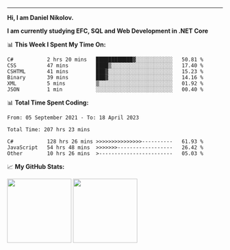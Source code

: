 ---
**Hi, I am Daniel Nikolov.**

**I am currently studying EFC, SQL and Web Development in .NET Core**

📊 **This Week I Spent My Time On:**
<!--START_SECTION:wakaweekly-->

```text
C#           2 hrs 20 mins   ████████████▓░░░░░░░░░░░░   50.81 %
CSS          47 mins         ████▒░░░░░░░░░░░░░░░░░░░░   17.40 %
CSHTML       41 mins         ███▓░░░░░░░░░░░░░░░░░░░░░   15.23 %
Binary       39 mins         ███▓░░░░░░░░░░░░░░░░░░░░░   14.16 %
XML          5 mins          ▒░░░░░░░░░░░░░░░░░░░░░░░░   01.92 %
JSON         1 min           ░░░░░░░░░░░░░░░░░░░░░░░░░   00.40 %
```

<!--END_SECTION:wakaweekly-->

📊 **Total Time Spent Coding:**
<!--START_SECTION:waka-->

```text
From: 05 September 2021 - To: 18 April 2023

Total Time: 207 hrs 23 mins

C#           128 hrs 26 mins >>>>>>>>>>>>>>>----------   61.93 %
JavaScript   54 hrs 48 mins  >>>>>>>------------------   26.42 %
Other        10 hrs 26 mins  >------------------------   05.03 %
```

<!--END_SECTION:waka-->

📈 **My GitHub Stats:**

<p>
  <img height="150em" src="https://github-readme-stats.vercel.app/api?username=NikolovDaniel&show_icons=true&hide_border=true&&count_private=true&include_all_commits=true" />
  <img height="150em" src="https://github-readme-stats.vercel.app/api/top-langs/?username=NikolovDaniel&exclude_repo=KNN-Image-Classification&show_icons=true&hide_border=true&layout=compact&langs_count=8s"/>
</p>
